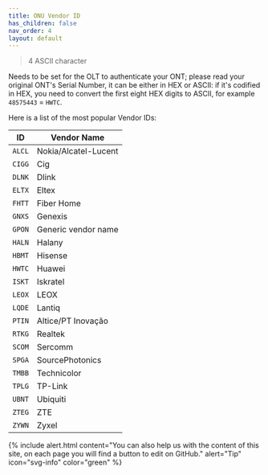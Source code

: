 ```yaml
---
title: ONU Vendor ID
has_children: false
nav_order: 4
layout: default
---
```


> 4 ASCII character

Needs to be set for the OLT to authenticate your ONT; please read your original ONT's Serial Number, it can be either in HEX or ASCII: if it's codified in HEX, you need to convert the first eight HEX digits to ASCII, for example `48575443` = `HWTC`.

Here is a list of the most popular Vendor IDs:


| ID     | Vendor Name          |
| ------ | -------------------- |
| `ALCL` | Nokia/Alcatel-Lucent |
| `CIGG` | Cig                  |
| `DLNK` | Dlink                |
| `ELTX` | Eltex                |
| `FHTT` | Fiber Home           |
| `GNXS` | Genexis              |
| `GPON` | Generic vendor name  |
| `HALN` | Halany               |
| `HBMT` | Hisense              |
| `HWTC` | Huawei               |
| `ISKT` | Iskratel             |
| `LEOX` | LEOX                 |
| `LQDE` | Lantiq               |
| `PTIN` | Altice/PT Inovação   |
| `RTKG` | Realtek              |
| `SCOM` | Sercomm              |
| `SPGA` | SourcePhotonics      |
| `TMBB` | Technicolor          |
| `TPLG` | TP-Link              |
| `UBNT` | Ubiquiti             |
| `ZTEG` | ZTE                  |
| `ZYWN` | Zyxel                |

{% include alert.html content="You can also help us with the content of this site, on each page you will find a button to edit on GitHub." alert="Tip"  icon="svg-info" color="green" %}